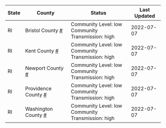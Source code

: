 State | County | Status | Last Updated
--- | --- | --- | --- 
RI | Bristol County <a href="#bristol_county">#</a> | <a name="bristol_county"></a>Community Level: low<br/>Community Transmission: high | 2022-07-07
RI | Kent County <a href="#kent_county">#</a> | <a name="kent_county"></a>Community Level: low<br/>Community Transmission: high | 2022-07-07
RI | Newport County <a href="#newport_county">#</a> | <a name="newport_county"></a>Community Level: low<br/>Community Transmission: high | 2022-07-07
RI | Providence County <a href="#providence_county">#</a> | <a name="providence_county"></a>Community Level: low<br/>Community Transmission: high | 2022-07-07
RI | Washington County <a href="#washington_county">#</a> | <a name="washington_county"></a>Community Level: low<br/>Community Transmission: high | 2022-07-07
